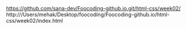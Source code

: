 https://github.com/sana-dev/Foocoding-github.io.git/html-css/week02/
http:///Users/mehak/Desktop/foocoding/Foocoding-github.io/html-css/week02/index.html

